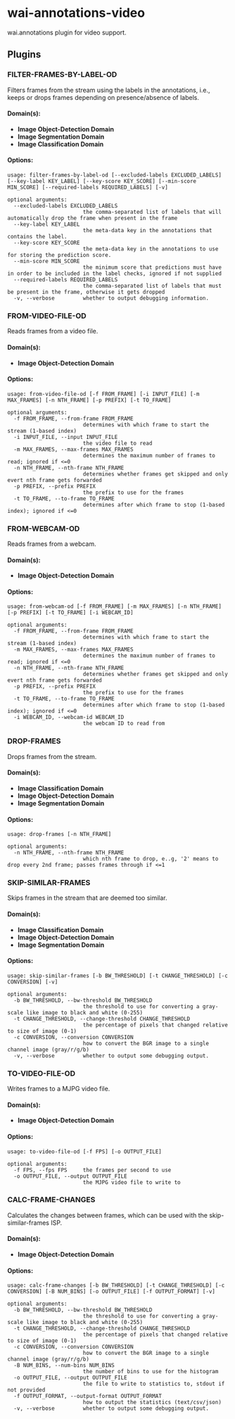 # wai-annotations-video
wai.annotations plugin for video support.

## Plugins
### FILTER-FRAMES-BY-LABEL-OD
Filters frames from the stream using the labels in the annotations, i.e., keeps or drops frames depending on presence/absence of labels.

#### Domain(s):
- **Image Object-Detection Domain**
- **Image Segmentation Domain**
- **Image Classification Domain**

#### Options:
```
usage: filter-frames-by-label-od [--excluded-labels EXCLUDED_LABELS] [--key-label KEY_LABEL] [--key-score KEY_SCORE] [--min-score MIN_SCORE] [--required-labels REQUIRED_LABELS] [-v]

optional arguments:
  --excluded-labels EXCLUDED_LABELS
                        the comma-separated list of labels that will automatically drop the frame when present in the frame
  --key-label KEY_LABEL
                        the meta-data key in the annotations that contains the label.
  --key-score KEY_SCORE
                        the meta-data key in the annotations to use for storing the prediction score.
  --min-score MIN_SCORE
                        the minimum score that predictions must have in order to be included in the label checks, ignored if not supplied
  --required-labels REQUIRED_LABELS
                        the comma-separated list of labels that must be present in the frame, otherwise it gets dropped
  -v, --verbose         whether to output debugging information.
```


### FROM-VIDEO-FILE-OD
Reads frames from a video file.

#### Domain(s):
- **Image Object-Detection Domain**

#### Options:
```
usage: from-video-file-od [-f FROM_FRAME] [-i INPUT_FILE] [-m MAX_FRAMES] [-n NTH_FRAME] [-p PREFIX] [-t TO_FRAME]

optional arguments:
  -f FROM_FRAME, --from-frame FROM_FRAME
                        determines with which frame to start the stream (1-based index)
  -i INPUT_FILE, --input INPUT_FILE
                        the video file to read
  -m MAX_FRAMES, --max-frames MAX_FRAMES
                        determines the maximum number of frames to read; ignored if <=0
  -n NTH_FRAME, --nth-frame NTH_FRAME
                        determines whether frames get skipped and only evert nth frame gets forwarded
  -p PREFIX, --prefix PREFIX
                        the prefix to use for the frames
  -t TO_FRAME, --to-frame TO_FRAME
                        determines after which frame to stop (1-based index); ignored if <=0
```

### FROM-WEBCAM-OD
Reads frames from a webcam.

#### Domain(s):
- **Image Object-Detection Domain**

#### Options:
```
usage: from-webcam-od [-f FROM_FRAME] [-m MAX_FRAMES] [-n NTH_FRAME] [-p PREFIX] [-t TO_FRAME] [-i WEBCAM_ID]

optional arguments:
  -f FROM_FRAME, --from-frame FROM_FRAME
                        determines with which frame to start the stream (1-based index)
  -m MAX_FRAMES, --max-frames MAX_FRAMES
                        determines the maximum number of frames to read; ignored if <=0
  -n NTH_FRAME, --nth-frame NTH_FRAME
                        determines whether frames get skipped and only evert nth frame gets forwarded
  -p PREFIX, --prefix PREFIX
                        the prefix to use for the frames
  -t TO_FRAME, --to-frame TO_FRAME
                        determines after which frame to stop (1-based index); ignored if <=0
  -i WEBCAM_ID, --webcam-id WEBCAM_ID
                        the webcam ID to read from
```

### DROP-FRAMES
Drops frames from the stream.

#### Domain(s):
- **Image Classification Domain**
- **Image Object-Detection Domain**
- **Image Segmentation Domain**

#### Options:
```
usage: drop-frames [-n NTH_FRAME]

optional arguments:
  -n NTH_FRAME, --nth-frame NTH_FRAME
                        which nth frame to drop, e..g, '2' means to drop every 2nd frame; passes frames through if <=1
```

### SKIP-SIMILAR-FRAMES
Skips frames in the stream that are deemed too similar.

#### Domain(s):
- **Image Classification Domain**
- **Image Object-Detection Domain**
- **Image Segmentation Domain**

#### Options:
```
usage: skip-similar-frames [-b BW_THRESHOLD] [-t CHANGE_THRESHOLD] [-c CONVERSION] [-v]

optional arguments:
  -b BW_THRESHOLD, --bw-threshold BW_THRESHOLD
                        the threshold to use for converting a gray-scale like image to black and white (0-255)
  -t CHANGE_THRESHOLD, --change-threshold CHANGE_THRESHOLD
                        the percentage of pixels that changed relative to size of image (0-1)
  -c CONVERSION, --conversion CONVERSION
                        how to convert the BGR image to a single channel image (gray/r/g/b)
  -v, --verbose         whether to output some debugging output.
```


### TO-VIDEO-FILE-OD
Writes frames to a MJPG video file.

#### Domain(s):
- **Image Object-Detection Domain**

#### Options:
```
usage: to-video-file-od [-f FPS] [-o OUTPUT_FILE]

optional arguments:
  -f FPS, --fps FPS     the frames per second to use
  -o OUTPUT_FILE, --output OUTPUT_FILE
                        the MJPG video file to write to
```

### CALC-FRAME-CHANGES
Calculates the changes between frames, which can be used with the skip-similar-frames ISP.

#### Domain(s):
- **Image Object-Detection Domain**

#### Options:
```
usage: calc-frame-changes [-b BW_THRESHOLD] [-t CHANGE_THRESHOLD] [-c CONVERSION] [-B NUM_BINS] [-o OUTPUT_FILE] [-f OUTPUT_FORMAT] [-v]

optional arguments:
  -b BW_THRESHOLD, --bw-threshold BW_THRESHOLD
                        the threshold to use for converting a gray-scale like image to black and white (0-255)
  -t CHANGE_THRESHOLD, --change-threshold CHANGE_THRESHOLD
                        the percentage of pixels that changed relative to size of image (0-1)
  -c CONVERSION, --conversion CONVERSION
                        how to convert the BGR image to a single channel image (gray/r/g/b)
  -B NUM_BINS, --num-bins NUM_BINS
                        the number of bins to use for the histogram
  -o OUTPUT_FILE, --output OUTPUT_FILE
                        the file to write to statistics to, stdout if not provided
  -f OUTPUT_FORMAT, --output-format OUTPUT_FORMAT
                        how to output the statistics (text/csv/json)
  -v, --verbose         whether to output some debugging output.
```
